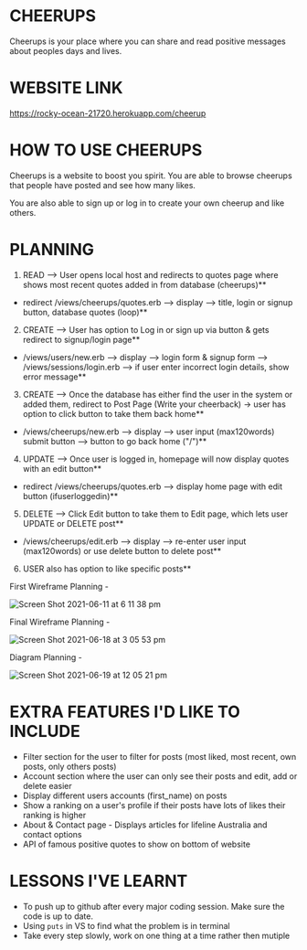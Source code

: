 # CHEERUPS 
Cheerups is your place where you can share and read positive messages about peoples days and lives.

# WEBSITE LINK
https://rocky-ocean-21720.herokuapp.com/cheerup

# HOW TO USE CHEERUPS
Cheerups is a website to boost you spirit. You are able to browse cheerups that people have posted and see how many likes. 

You are also able to sign up or log in to create your own cheerup and like others. 

# PLANNING 
1. READ   --> User opens local host and redirects to quotes page where shows most recent quotes added in from database (cheerups)**
- redirect /views/cheerups/quotes.erb --> display --> title, login or signup button, database quotes (loop)**

2. CREATE --> User has option to Log in or sign up via button & gets redirect to signup/login page**
- /views/users/new.erb --> display --> login form & signup form --> /views/sessions/login.erb --> if user enter incorrect login details, show error message**

3. CREATE --> Once the database has either find the user in the system or added them, redirect to Post Page (Write your cheerback) -> user has option to click button to take them back home**
- /views/cheerups/new.erb --> display --> user input (max120words) submit button --> button to go back home ("/")**

4. UPDATE --> Once user is logged in, homepage will now display quotes with an edit button**
- redirect /views/cheerups/quotes.erb --> display home page with edit button (ifuserloggedin)**

5. DELETE --> Click Edit button to take them to Edit page, which lets user UPDATE or DELETE post**
- /views/cheerups/edit.erb --> display --> re-enter user input (max120words) or use delete button to delete post**

6. USER also has option to like specific posts**

First Wireframe Planning -

![Screen Shot 2021-06-11 at 6 11 38 pm](https://user-images.githubusercontent.com/81345558/122509240-c5d08f80-d046-11eb-9dd5-5d4e09b47595.png)

Final Wireframe Planning - 

![Screen Shot 2021-06-18 at 3 05 53 pm](https://user-images.githubusercontent.com/81345558/122509298-e3055e00-d046-11eb-8c6a-979659da84d0.png)

Diagram Planning - 

![Screen Shot 2021-06-19 at 12 05 21 pm](https://user-images.githubusercontent.com/81345558/122628003-caed1780-d0f6-11eb-8e8e-5860c758d185.png)

# EXTRA FEATURES I'D LIKE TO INCLUDE
- Filter section for the user to filter for posts (most liked, most recent, own posts, only others posts)
- Account section where the user can only see their posts and edit, add or delete easier
- Display different users accounts (first_name) on posts
- Show a ranking on a user's profile if their posts have lots of likes their ranking is higher
- About & Contact page - Displays articles for lifeline Australia and contact options
- API of famous positive quotes to show on bottom of website

# LESSONS I'VE LEARNT
- To push up to github after every major coding session. Make sure the code is up to date.
- Using `puts` in VS to find what the problem is in terminal
- Take every step slowly, work on one thing at a time rather then mutiple


